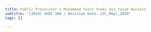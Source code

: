 ```yaml
---
title: Public Prosecutor v Muhammad Yusof Yuuki bin Yacob Hussain
subtitle: "[2019] SGDC 106 / Decision Date: 23\_May\_2019"
tags: []

---
```

